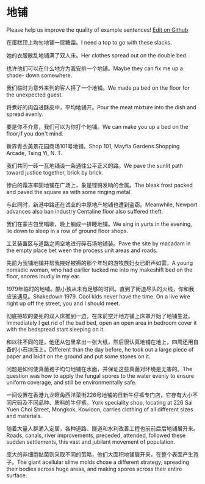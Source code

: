 # 地铺

Please help us improve the quality of example sentences! [Edit on Github](https://github.com/jiyushe/jiyu-example-sentence-source/blob/main/chinese/dipu.md)

<p><span class="chinese">在蛋糕顶上均匀地铺一层糖霜。</span><span class="english">I need a top to go with these slacks.</span></p>

<p><span class="chinese">她的衣服散乱地铺满了双人床。</span><span class="english">Her clothes spread out on the double bed.</span></p>

<p><span class="chinese">也许他们可以在什么地方为我安排一个地铺。</span><span class="english">Maybe they can fix me up a shade- down somewhere.</span></p>

<p><span class="chinese">我们临时为意外来到的客人搭了一个地铺。</span><span class="english">We made pa bed on the floor for the unexpected guest.</span></p>

<p><span class="chinese">将煮好的肉舀进酥皮中，平均地铺开。</span><span class="english">Pour the meat mixture into the dish and spread evenly.</span></p>

<p><span class="chinese">要是你不介意，我们可以为你打个地铺。</span><span class="english">We can make you up a bed on the floor,if you don't mind.</span></p>

<p><span class="chinese">新界青衣美景花园商场101号地铺。</span><span class="english">Shop 101, Mayfia Gardens Shopping Arcade, Tsing Yi, N. T.</span></p>

<p><span class="chinese">我们共同一砖一瓦地铺设一条通往公平正义的路。</span><span class="english">We pave the sunlit path toward justice together, brick by brick.</span></p>

<p><span class="chinese">惨白的霜冻牢固地铺在广场上，象是铿锵发响的金属。</span><span class="english">The bleak frost packed and paved the square as with some ringing metal.</span></p>

<p><span class="chinese">与此同时，新港中路还在试业的中原地产地铺也遭到盗窃。</span><span class="english">Meanwhile, Newport advances also ban industry Centaline floor also suffered theft.</span></p>

<p><span class="chinese">我们在蒙古包里唱歌，晚上躺成一排睡地铺。</span><span class="english">We sing in yurts in the evening, lie down to sleep in a row of ground floor shops.</span></p>

<p><span class="chinese">工艺装置区与道路之间空地进行碎石场地铺装。</span><span class="english">Pave the site by macadam in the empty place bet ween the process unit areas and roads.</span></p>

<p><span class="chinese">先前为我铺地铺并帮我掖好被褥的那个年轻的游牧族妇女已鼾声如雷。</span><span class="english">A young nomadic woman, who had earlier tucked me into my makeshift bed on the floor, snores loudly in my ear.</span></p>

<p><span class="chinese">1979年临时的地铺。酷小孩从未有足够的时间。直到了街道尽头的火线，你和我应该遇见。</span><span class="english">Shakedown 1979. Cool kids never have the time. On a live wire right up off the street, you and I should meet.</span></p>

<p><span class="chinese">彻底把软的要死的双人床推到一边，在床前空开地方铺上床罩开始了地铺生涯。</span><span class="english">Immediately I get rid of the bad bed, open an open area in bedroom cover it with the bedspread start sleeping on it.</span></p>

<p><span class="chinese">和以往不同的是，他还从包里拿出一张大纸，然后很认真地铺在地上，四周还用自备的小石块压上。</span><span class="english">Different than the day before, he took out a large piece of paper and laidit on the ground and put some stones on it.</span></p>

<p><span class="chinese">问题是如何使真菌孢子均匀地铺在水面，并保证这些真菌对环境是无害的。</span><span class="english">The question was how to apply the fungal spores to the water evenly to ensure uniform coverage, and still be environmentally safe.</span></p>

<p><span class="chinese">一间设置在香港九龙旺角西洋菜街226号地铺的日新牛仔裤专门店，它存有大小不同尺码及不同品种、质料的牛仔裤。</span><span class="english">York speciality shop, locating at 226 Sai Yuen Choi Street, Mongkok, Kowloon, carries clothing of all different sizes and materials.</span></p>

<p><span class="chinese">随着大量人群涌入定居，各种道路、隧道和水利改善工程也前前后后地铺展开来。</span><span class="english">Roads, canals, river improvements, preceded, attended, followed these sudden settlements, this vast and jubilant movement of population.</span></p>

<p><span class="chinese">庞大的非细胞黏菌则采取不同的策略，他们大面积地铺展开来，在整个表面产生孢子。</span><span class="english">The giant acellular slime molds chose a different strategy, spreading their bodies across huge areas, and making spores across their entire surface.</span></p>

